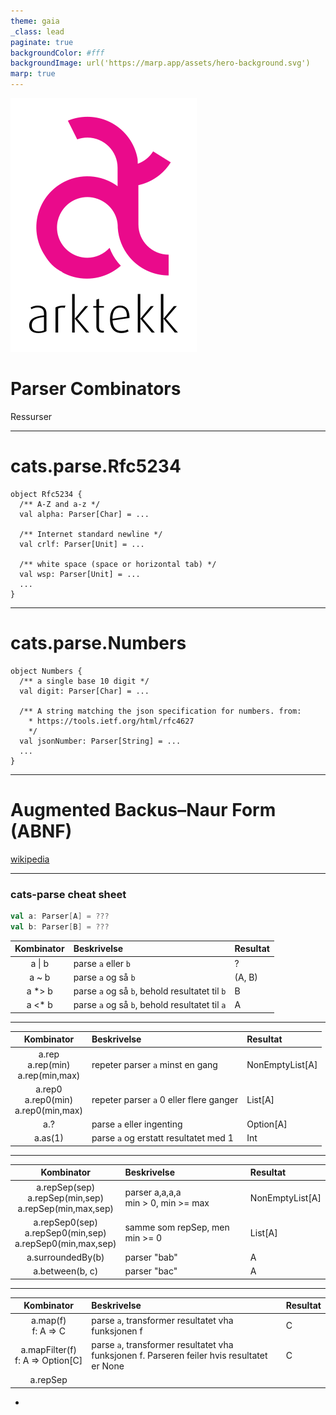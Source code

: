 ```yaml
---
theme: gaia
_class: lead
paginate: true
backgroundColor: #fff
backgroundImage: url('https://marp.app/assets/hero-background.svg')
marp: true
---
```


![bg left:40% 80%](assets/logo.svg)

# **Parser Combinators**

Ressurser

---
# cats.parse.Rfc5234

```
object Rfc5234 {
  /** A-Z and a-z */
  val alpha: Parser[Char] = ...
  
  /** Internet standard newline */
  val crlf: Parser[Unit] = ...

  /** white space (space or horizontal tab) */
  val wsp: Parser[Unit] = ...
  ...
}
```
---
# cats.parse.Numbers

```
object Numbers {
  /** a single base 10 digit */
  val digit: Parser[Char] = ...

  /** A string matching the json specification for numbers. from:
    * https://tools.ietf.org/html/rfc4627
    */
  val jsonNumber: Parser[String] = ...
  ...
}
```

---

# Augmented Backus–Naur Form (ABNF)
[wikipedia](https://en.wikipedia.org/wiki/Augmented_Backus%E2%80%93Naur_form)

---
### cats-parse cheat sheet
```scala
val a: Parser[A] = ???
val b: Parser[B] = ???
```
| Kombinator | Beskrivelse                                    | Resultat |                                                               
|:----------:|:-----------------------------------------------|:---------|
|   a \| b   | parse `a` eller `b`                            | ?        |
|   a ~ b    | parse `a` og så `b`                            | (A, B)   |
|   a *> b   | parse `a` og så `b`, behold resultatet til `b` | B        |
|   a <* b   | parse `a` og så `b`, behold resultatet til `a` | A        |

---

|                 Kombinator                 | Beskrivelse                                        | Resultat        |                                                               
|:------------------------------------------:|:---------------------------------------------------|:----------------|
|  a.rep<br/>a.rep(min)<br/>a.rep(min,max)   | repeter parser `a` minst en gang                   | NonEmptyList[A] |              
| a.rep0<br/>a.rep0(min)<br/>a.rep0(min,max) | repeter parser `a` 0 eller flere ganger            | List[A]         |
|                    a.?                     | parse `a` eller ingenting                          | Option[A]       |
|                  a.as(1)                   | parse `a` og erstatt resultatet med 1              | Int             |

---
|                            Kombinator                            | Beskrivelse                            | Resultat        |                                                               
|:----------------------------------------------------------------:|:---------------------------------------|:----------------|
|  a.repSep(sep)<br/>a.repSep(min,sep)<br/>a.repSep(min,max,sep)   | parser a,a,a,a<br/>min > 0, min >= max | NonEmptyList[A] | 
| a.repSep0(sep)<br/>a.repSep0(min,sep)<br/>a.repSep0(min,max,sep) | samme som repSep, men min >= 0         | List[A]         |
|                        a.surroundedBy(b)                         | parser "bab"                           | A               |
|                         a.between(b, c)                          | parser "bac"                           | A               |

---

|                     Kombinator                      | Beskrivelse                                                                                    | Resultat |                                                               
|:---------------------------------------------------:|:-----------------------------------------------------------------------------------------------|:---------|
|               a.map(f)<br/>f: A => C                | parse `a`, transformer resultatet vha funksjonen f                                             | C        |
| a.mapFilter(f)<br/>f:&nbsp;A&nbsp;=>&nbsp;Option[C] | parse `a`, transformer resultatet vha funksjonen f. Parseren feiler hvis resultatet er None    | C        |      
|                      a.repSep                       | 
- 

